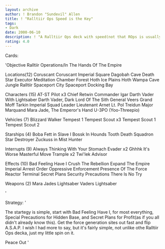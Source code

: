 ```yaml
---
layout: archive
author: ! Brandon "Sundevil" Allen
title: ! "Ralltiir Ops Speed is the Key"
tags:
- Dark
date: 2000-06-10
description: ! "A Ralltiir Ops deck with speed(not that ROps is usually slow...)"
rating: 4.0
---
```

Cards: 

'Objective
Ralltiir Operations/In The Hands Of The Empire

Locations(12)
Coruscant
Coruscant Imperial Square
Dagobah Cave
Death Star
Executor Meditation Chamber
Forest
Hoth Ice Plains
Hoth Wampa Cave
Jungle
Ralltiir
Spaceport City
Spaceport Docking Bay

Characters (15)
AT-ST Pilot  x3
Chief Retwin
Commander Igar
Darth Vader With Lightsaber
Darth Vader, Dark Lord Of The Sith
General Veers
Grand Moff Tarkin
Imperial Squad Leader
Lieutenant Arnet
Lt. Pol Treidun
Major Marquand
Mara Jade, The Emperor's Hand
U-3PO (Yoo-Threepio)

Vehicles (7)
Blizzard Walker
Tempest 1
Tempest Scout  x3
Tempest Scout 1
Tempest Scout 2

Starships (4)
Boba Fett in Slave I
Bossk In Hounds Tooth
Death Squadron Star Destroyer
Zuckuss in Mist Hunter

Interrupts (9)
Always Thinking With Your Stomach
Evader	x2
Ghhhk
It's Worse
Masterful Move
Trample  x2
Twi'lek Advisor

Effects (10)
Bad Feeling Have I
Crush The Rebellion
Expand The Empire
Imperial Arrest Order
Oppressive Enforcement
Presence Of The Force
Reactor Terminal
Secret Plans
Security Precautions
There Is No Try

Weapons (2)
Mara Jades Lightsaber
Vaders Lightsaber

'

Strategy: '

The startegy is simple, start with Bad Feeling Have I, for most everything, Special Precautions for Hidden Base, and Secret Plans for Profit(as if you all didn't already know this). Get the force generation sites out fast and flip A.S.A.P.  I wish I had more to say, but it's fairly simple, not unlike othe Ralltiir Ops decka, just my little spin on it.

Peace Out '